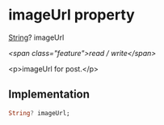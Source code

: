 


# imageUrl property







[String](https:api.flutter.dev/flutter/dart-core/String-class.html)? imageUrl
  
_\<span class="feature"\>read / write\</span\>_



\<p\>imageUrl for post.\</p\>



## Implementation

```dart
String? imageUrl;
```







